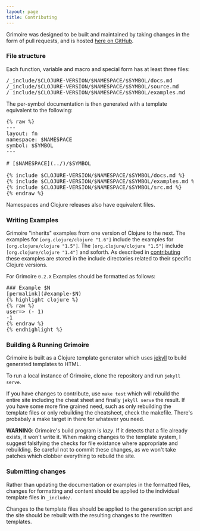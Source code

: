 ```yaml
---
layout: page
title: Contributing
---
```


Grimoire was designed to be built and maintained by taking changes in
the form of pull requests, and is hosted
[here on GitHub](https://github.com/arrdem/grimoire).

### File structure

Each function, variable and macro and special form has at least three
files:

<pre>
/_include/$CLOJURE-VERSION/$NAMESPACE/$SYMBOL/docs.md
/_include/$CLOJURE-VERSION/$NAMESPACE/$SYMBOL/source.md
/_include/$CLOJURE-VERSION/$NAMESPACE/$SYMBOL/examples.md
</pre>

The per-symbol documentation is then generated with a template
equivalent to the following:

<pre>
{% raw %}
---
layout: fn
namespace: $NAMESPACE
symbol: $SYMBOL
---

# [$NAMESPACE](../)/$SYMBOL

{% include $CLOJURE-VERSION/$NAMESPACE/$SYMBOL/docs.md %}
{% include $CLOJURE-VERSION/$NAMESPACE/$SYMBOL/examples.md %}
{% include $CLOJURE-VERSION/$NAMESPACE/$SYMBOL/src.md %}
{% endraw %}
</pre>

Namespaces and Clojure releases also have equivalent files.

### Writing Examples

Grimoire "inherits" examples from one version of Clojure to the
next. The examples for `[org.clojure/clojure "1.6"]` include the
examples for `[org.clojure/clojure "1.5"]`. The
`[org.clojure/clojure "1.5"]` include `[org.clojure/clojure "1.4"]`
and soforth. As described in [contributing](contributing.md) these
examples are stored in the include directories related to their
specific Clojure versions.

For Grimoire `0.2.X` Examples should be formatted as follows:

<pre>
### Example $N
[permalink](#example-$N)
{% highlight clojure %}
{% raw %}
user=> (- 1)
-1
{% endraw %}
{% endhighlight %}
</pre>

### Building & Running Grimoire

Grimoire is built as a Clojure template generator which uses
[jekyll](http://jekyllrb.com/) to build generated templates to HTML.

To run a local instance of Grimoire, clone the repository and run
`jekyll serve`.

If you have changes to contribute, use `make test` which will rebuild
the entire site including the cheat sheet and finally `jekyll serve`
the result. If you have some more fine grained need, such as only
rebuilding the template files or only rebuilding the cheatsheet, check
the makefile. There's probabaly a make target in there for whatever
you need.

**WARNING**: Grimoire's build program is _lazy_. If it detects that a
file already exists, it won't write it. When making changes to the
template system, I suggest falsifying the checks for file existance
where appropriate and rebuilding. Be careful not to commit these
changes, as we won't take patches which clobber everything to rebuild
the site.

### Submitting changes

Rather than updating the documentation or examples in the formatted
files, changes for formatting and content should be applied to the
individual template files in `_include/`.

Changes to the template files should be applied to the generation
script and the site should be rebuilt with the resulting changes to
the rewritten templates.
